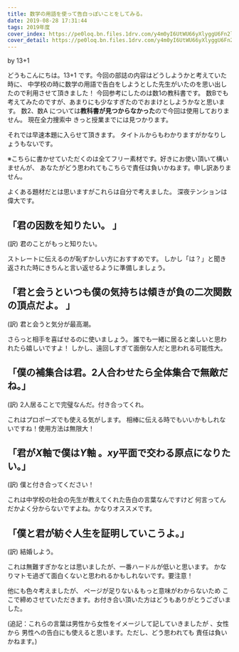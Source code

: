 ```yaml
---
title: 数学の用語を使って告白っぽいことをしてみる。
date: 2019-08-28 17:31:44
tags: 2019年度
cover_index: https://pe0loq.bn.files.1drv.com/y4m0yI6UtWU66yXlyggU6Fn2lUeiXWcthaHWrg6nTQOeL5sMbSECjPlTOq6_9HQs5y1sRCn8OQ1zUyk_m5PrTiIIjTiHhH5zJw6lzau0g_C8OnHKpkp-B3q2KixWTzK0K9dWdqqOYljdG9S7Ti1yf7ynVoScrOkVVMcI5ilIb11LS2qnalQ3l-hSOIaf3BdE126wGHpJDSE1PJW8IMhic254g?width=660&height=254&cropmode=none
cover_detail: https://pe0loq.bn.files.1drv.com/y4m0yI6UtWU66yXlyggU6Fn2lUeiXWcthaHWrg6nTQOeL5sMbSECjPlTOq6_9HQs5y1sRCn8OQ1zUyk_m5PrTiIIjTiHhH5zJw6lzau0g_C8OnHKpkp-B3q2KixWTzK0K9dWdqqOYljdG9S7Ti1yf7ynVoScrOkVVMcI5ilIb11LS2qnalQ3l-hSOIaf3BdE126wGHpJDSE1PJW8IMhic254g?width=1300&height=500&cropmode=none
---
```


by 13+1

どうもこんにちは。13+1 です。今回の部誌の内容はどうしようかと考えていた時に、
中学校の時に数学の用語で告白をしようとした先生がいたのを思い出したので利用させて頂きました！
今回参考にしたのは数1の教科書です。
数Bでも考えてみたのですが、あまりにも少なすぎたのでおまけとしようかなと思います。
数2、数A については**教科書が見つからなかった**ので今回は使用しておりません。
現在全力捜索中 きっと授業までには見つかります。

それでは早速本題に入らせて頂きます。
タイトルからもわかりますがかなりしょうもないです。

※こちらに書かせていただくのは全てフリー素材です。好きにお使い頂いて構いませんが、
あなたがどう思われてもこちらで責任は負いかねます。申し訳ありません。

よくある題材だとは思いますがこれらは自分で考えました。
深夜テンションは偉大です。

## 「君の因数を知りたい。 」

(訳) 君のことがもっと知りたい。

ストレートに伝えるのが恥ずかしい方におすすめです。
しかし「は？」と聞き返された時にきちんと言い返せるように準備しましょう。

## 「君と会うといつも僕の気持ちは傾きが負の二次関数の頂点だよ。 」

(訳) 君と会うと気分が最高潮。

さらっと相手を喜ばせるのに使いましょう。
誰でも一緒に居ると楽しいと思われたら嬉しいですよ！
しかし、遠回しすぎて面倒な人だと思われる可能性大。

## 「僕の補集合は君。2人合わせたら全体集合で無敵だね。」

(訳) 2人居ることで完璧なんだ。付き合ってくれ。

これはプロポーズでも使える気がします。
相棒に伝える時でもいいかもしれないですね！使用方法は無限大！

## 「君が$X$軸で僕は$Y$軸 。$xy$平面で交わる原点になりたい。」

(訳) 僕と付き合ってください！

これは中学校の社会の先生が教えてくれた告白の言葉なんですけど
何言ってんだかよく分からないですよね。かなりオススメです。

## 「僕と君が紡ぐ人生を証明していこうよ。」

(訳) 結婚しよう。

これは無難すぎかなとは思いましたが、一番ハードルが低いと思います。
かなりマトモ過ぎて面白くないと思われるかもしれないです。要注意！

他にも色々考えましたが、
ページが足りない＆もっと意味がわからないため
ここで締めさせていただきます。お付き合い頂いた方はどうもありがとうございました。

(追記：これらの言葉は男性から女性をイメージして記していきましたが 、女性から
男性への告白にも使えると思います。ただし、どう思われても 責任は負いかねます。)

